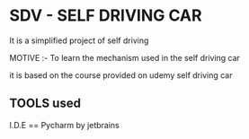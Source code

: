 # SDV - SELF DRIVING CAR
It is a simplified project of self driving 

MOTIVE :-
To learn the mechanism used in the self driving car 


it is based on the course provided on udemy self driving car 

## TOOLS used 
I.D.E  == Pycharm by jetbrains
